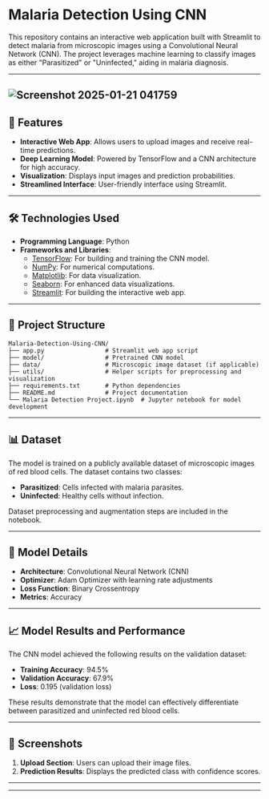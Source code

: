# Malaria Detection Using CNN

This repository contains an interactive web application built with Streamlit to detect malaria from microscopic images using a Convolutional Neural Network (CNN). The project leverages machine learning to classify images as either "Parasitized" or "Uninfected," aiding in malaria diagnosis.

---
![Screenshot 2025-01-21 041759](https://github.com/user-attachments/assets/1e457438-d641-439b-b5ff-120c3ea006b5)
---

## 🚀 Features

- **Interactive Web App**: Allows users to upload images and receive real-time predictions.
- **Deep Learning Model**: Powered by TensorFlow and a CNN architecture for high accuracy.
- **Visualization**: Displays input images and prediction probabilities.
- **Streamlined Interface**: User-friendly interface using Streamlit.

---

## 🛠️ Technologies Used

- **Programming Language**: Python
- **Frameworks and Libraries**:
  - [TensorFlow](https://www.tensorflow.org/): For building and training the CNN model.
  - [NumPy](https://numpy.org/): For numerical computations.
  - [Matplotlib](https://matplotlib.org/): For data visualization.
  - [Seaborn](https://seaborn.pydata.org/): For enhanced data visualizations.
  - [Streamlit](https://streamlit.io/): For building the interactive web app.

---

## 📂 Project Structure

```
Malaria-Detection-Using-CNN/
├── app.py                 # Streamlit web app script
├── model/                 # Pretrained CNN model
├── data/                  # Microscopic image dataset (if applicable)
├── utils/                 # Helper scripts for preprocessing and visualization
├── requirements.txt       # Python dependencies
├── README.md              # Project documentation
└── Malaria Detection Project.ipynb  # Jupyter notebook for model development
```

---

## 📊 Dataset

The model is trained on a publicly available dataset of microscopic images of red blood cells. The dataset contains two classes:

- **Parasitized**: Cells infected with malaria parasites.
- **Uninfected**: Healthy cells without infection.

Dataset preprocessing and augmentation steps are included in the notebook.

---

## 🧠 Model Details

- **Architecture**: Convolutional Neural Network (CNN)
- **Optimizer**: Adam Optimizer with learning rate adjustments
- **Loss Function**: Binary Crossentropy
- **Metrics**: Accuracy

---

## 📈 Model Results and Performance

The CNN model achieved the following results on the validation dataset:

- **Training Accuracy**: 94.5%
- **Validation Accuracy**: 67.9%
- **Loss**: 0.195 (validation loss)

These results demonstrate that the model can effectively differentiate between parasitized and uninfected red blood cells.

---

## 🎨 Screenshots

1. **Upload Section**: Users can upload their image files.
2. **Prediction Results**: Displays the predicted class with confidence scores.

---
---

